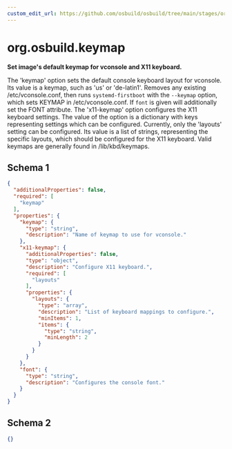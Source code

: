 ```yaml
---
custom_edit_url: https://github.com/osbuild/osbuild/tree/main/stages/org.osbuild.keymap.meta.json
---
```

# org.osbuild.keymap
<!--
[//]: # ( DO NOT MODIFY THIS FILE! )
[//]: # ( This content is generated by `scripts/pull_osbuild_modules.py` )
[//]: # ( Rather change the source of this: https://github.com/osbuild/osbuild/tree/main/stages/org.osbuild.keymap.meta.json )
-->

**Set image's default keymap for vconsole and X11 keyboard.**

The 'keymap' option sets the default console keyboard layout for vconsole.
Its value is a keymap, such as 'us' or 'de-latin1'.
Removes any existing /etc/vconsole.conf, then runs `systemd-firstboot` with the
`--keymap` option, which sets KEYMAP in /etc/vconsole.conf. If `font` is given
will additionally set the FONT attribute.
The 'x11-keymap' option configures the X11 keyboard settings. The value of
the option is a dictionary with keys representing settings which can be
configured. Currently, only the 'layouts' setting can be configured. Its value
is a list of strings, representing the specific layouts, which should
be configured for the X11 keyboard.
Valid keymaps are generally found in /lib/kbd/keymaps.

## Schema 1

```json
{
  "additionalProperties": false,
  "required": [
    "keymap"
  ],
  "properties": {
    "keymap": {
      "type": "string",
      "description": "Name of keymap to use for vconsole."
    },
    "x11-keymap": {
      "additionalProperties": false,
      "type": "object",
      "description": "Configure X11 keyboard.",
      "required": [
        "layouts"
      ],
      "properties": {
        "layouts": {
          "type": "array",
          "description": "List of keyboard mappings to configure.",
          "minItems": 1,
          "items": {
            "type": "string",
            "minLength": 2
          }
        }
      }
    },
    "font": {
      "type": "string",
      "description": "Configures the console font."
    }
  }
}
```

## Schema 2

```json
{}
```
